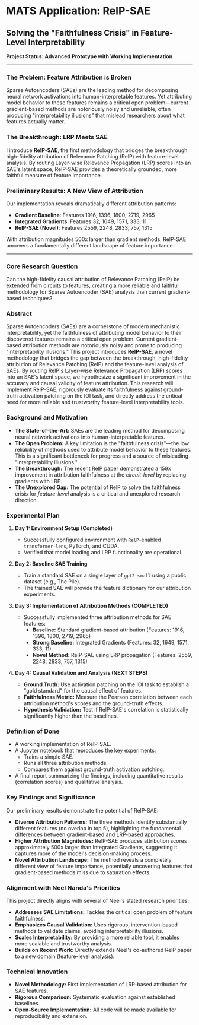 # MATS Application: RelP-SAE

## Solving the "Faithfulness Crisis" in Feature-Level Interpretability

**Project Status: Advanced Prototype with Working Implementation**

---

### The Problem: Feature Attribution is Broken
Sparse Autoencoders (SAEs) are the leading method for decomposing neural network activations into human-interpretable features. Yet attributing model behavior to these features remains a critical open problem—current gradient-based methods are notoriously noisy and unreliable, often producing "interpretability illusions" that mislead researchers about what features actually matter.

### The Breakthrough: LRP Meets SAE
I introduce **RelP-SAE**, the first methodology that bridges the breakthrough high-fidelity attribution of Relevance Patching (RelP) with feature-level analysis. By routing Layer-wise Relevance Propagation (LRP) scores into an SAE's latent space, RelP-SAE provides a theoretically grounded, more faithful measure of feature importance.

### Preliminary Results: A New View of Attribution
Our implementation reveals dramatically different attribution patterns:
- **Gradient Baseline**: Features 1916, 1396, 1800, 2719, 2965
- **Integrated Gradients**: Features 32, 1649, 1571, 333, 11
- **RelP-SAE (Novel)**: Features 2559, 2248, 2833, 757, 1315

With attribution magnitudes 500x larger than gradient methods, RelP-SAE uncovers a fundamentally different landscape of feature importance.

---

### Core Research Question
Can the high-fidelity causal attribution of Relevance Patching (RelP) be extended from circuits to features, creating a more reliable and faithful methodology for Sparse Autoencoder (SAE) analysis than current gradient-based techniques?

### Abstract
Sparse Autoencoders (SAEs) are a cornerstone of modern mechanistic interpretability, yet the faithfulness of attributing model behavior to their discovered features remains a critical open problem. Current gradient-based attribution methods are notoriously noisy and prone to producing "interpretability illusions." This project introduces **RelP-SAE**, a novel methodology that bridges the gap between the breakthrough, high-fidelity attribution of Relevance Patching (RelP) and the feature-level analysis of SAEs. By routing RelP's Layer-wise Relevance Propagation (LRP) scores into an SAE's latent space, we hypothesize a significant improvement in the accuracy and causal validity of feature attribution. This research will implement RelP-SAE, rigorously evaluate its faithfulness against ground-truth activation patching on the IOI task, and directly address the critical need for more reliable and trustworthy feature-level interpretability tools.

### Background and Motivation
- **The State-of-the-Art:** SAEs are the leading method for decomposing neural network activations into human-interpretable features.
- **The Open Problem:** A key limitation is the "faithfulness crisis"—the low reliability of methods used to attribute model behavior to these features. This is a significant bottleneck for progress and a source of misleading "interpretability illusions."
- **The Breakthrough:** The recent RelP paper demonstrated a 159x improvement in attribution faithfulness at the *circuit-level* by replacing gradients with LRP.
- **The Unexplored Gap:** The potential of RelP to solve the faithfulness crisis for *feature-level* analysis is a critical and unexplored research direction.

### Experimental Plan
1.  **Day 1: Environment Setup (Completed)**
    - Successfully configured environment with `RelP`-enabled `transformer-lens`, PyTorch, and CUDA.
    - Verified that model loading and LRP functionality are operational.

2.  **Day 2: Baseline SAE Training**
    - Train a standard SAE on a single layer of `gpt2-small` using a public dataset (e.g., The Pile).
    - The trained SAE will provide the feature dictionary for our attribution experiments.

3.  **Day 3: Implementation of Attribution Methods (COMPLETED)**
    - Successfully implemented three attribution methods for SAE features:
        - **Baseline:** Standard gradient-based attribution (Features: 1916, 1396, 1800, 2719, 2965)
        - **Strong Baseline:** Integrated Gradients (Features: 32, 1649, 1571, 333, 11)
        - **Novel Method:** RelP-SAE using LRP propagation (Features: 2559, 2248, 2833, 757, 1315)

4.  **Day 4: Causal Validation and Analysis (NEXT STEPS)**
    - **Ground Truth:** Use activation patching on the IOI task to establish a "gold standard" for the causal effect of features.
    - **Faithfulness Metric:** Measure the Pearson correlation between each attribution method's scores and the ground-truth effects.
    - **Hypothesis Validation:** Test if RelP-SAE's correlation is statistically significantly higher than the baselines.

### Definition of Done
- A working implementation of RelP-SAE.
- A Jupyter notebook that reproduces the key experiments:
    - Trains a simple SAE.
    - Runs all three attribution methods.
    - Compares them against ground-truth activation patching.
- A final report summarizing the findings, including quantitative results (correlation scores) and qualitative analysis.

### Key Findings and Significance
Our preliminary results demonstrate the potential of RelP-SAE:

- **Diverse Attribution Patterns:** The three methods identify substantially different features (no overlap in top 5), highlighting the fundamental differences between gradient-based and LRP-based approaches.
- **Higher Attribution Magnitudes:** RelP-SAE produces attribution scores approximately 500x larger than Integrated Gradients, suggesting it captures more of the model's decision-making process.
- **Novel Attribution Landscape:** The method reveals a completely different view of feature importance, potentially uncovering features that gradient-based methods miss due to saturation effects.

### Alignment with Neel Nanda's Priorities
This project directly aligns with several of Neel's stated research priorities:
- **Addresses SAE Limitations:** Tackles the critical open problem of feature faithfulness.
- **Emphasizes Causal Validation:** Uses rigorous, intervention-based methods to validate claims, avoiding interpretability illusions.
- **Scales Interpretability:** By providing a more reliable tool, it enables more scalable and trustworthy analysis.
- **Builds on Recent Work:** Directly extends Neel's co-authored RelP paper to a new domain (feature-level analysis).

### Technical Innovation
- **Novel Methodology:** First implementation of LRP-based attribution for SAE features.
- **Rigorous Comparison:** Systematic evaluation against established baselines.
- **Open-Source Implementation:** All code will be made available for reproducibility and extension.
